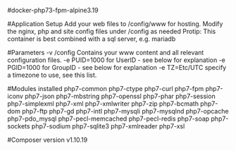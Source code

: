 #docker-php73-fpm-alpine3.19

#Application Setup
Add your web files to /config/www for hosting.
Modify the nginx, php and site config files under /config as needed
Protip: This container is best combined with a sql server, e.g. mariadb

#Parameters
-v /config	Contains your www content and all relevant configuration files.
-e PUID=1000	for UserID - see below for explanation
-e PGID=1000	for GroupID - see below for explanation
-e TZ=Etc/UTC	specify a timezone to use, see this list.

#Modules installed
    php7-common
    php7-ctype
    php7-curl
    php7-fpm
    php7-iconv
    php7-json
    php7-mbstring
    php7-openssl
    php7-phar
    php7-session
    php7-simplexml
    php7-xml
    php7-xmlwriter
    php7-zip
    php7-bcmath
    php7-dom
    php7-ftp
    php7-gd
    php7-intl
    php7-mysqli
    php7-mysqlnd
    php7-opcache
    php7-pdo_mysql
    php7-pecl-memcached
    php7-pecl-redis
    php7-soap
    php7-sockets
    php7-sodium
    php7-sqlite3
    php7-xmlreader
    php7-xsl

#Composer version
v1.10.19
